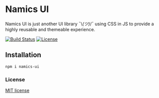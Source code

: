 # Namics UI

Namics UI is just another UI library ¯\\_(ツ)_/¯ using CSS in JS to provide a highly reusable and themeable experience.

[![Build Status][travis-image]][travis-url] [![License][license-image]][license-url]  

## Installation
```sh
npm i namics-ui
```

### License

[MIT license](http://opensource.org/licenses/MIT)

[travis-image]: https://travis-ci.org/adriankremer/namics-ui.svg?branch=master
[travis-url]: https://travis-ci.org/adriankremer/namics-ui
[license-image]: https://img.shields.io/badge/license-MIT-green.svg
[license-url]: http://opensource.org/licenses/MIT

